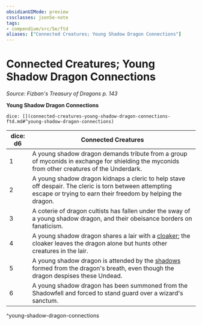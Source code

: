 ```yaml
---
obsidianUIMode: preview
cssclasses: json5e-note
tags:
- compendium/src/5e/ftd
aliases: ["Connected Creatures; Young Shadow Dragon Connections"]
---
```

# Connected Creatures; Young Shadow Dragon Connections
*Source: Fizban's Treasury of Dragons p. 143* 

**Young Shadow Dragon Connections**

`dice: [](connected-creatures-young-shadow-dragon-connections-ftd.md#^young-shadow-dragon-connections)`

| dice: d6 | Connected Creatures |
|----------|---------------------|
| 1 | A young shadow dragon demands tribute from a group of myconids in exchange for shielding the myconids from other creatures of the Underdark. |
| 2 | A young shadow dragon kidnaps a cleric to help stave off despair. The cleric is torn between attempting escape or trying to earn their freedom by helping the dragon. |
| 3 | A coterie of dragon cultists has fallen under the sway of a young shadow dragon, and their obeisance borders on fanaticism. |
| 4 | A young shadow dragon shares a lair with a [cloaker](/3-Mechanics/CLI/bestiary/aberration/cloaker.md); the cloaker leaves the dragon alone but hunts other creatures in the lair. |
| 5 | A young shadow dragon is attended by the [shadows](/3-Mechanics/CLI/bestiary/undead/shadow.md) formed from the dragon's breath, even though the dragon despises these Undead. |
| 6 | A young shadow dragon has been summoned from the Shadowfell and forced to stand guard over a wizard's sanctum. |
^young-shadow-dragon-connections